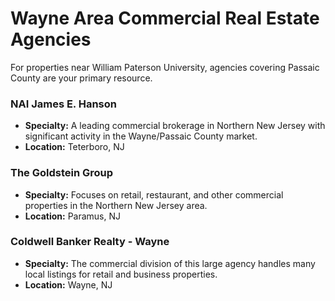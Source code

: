 # Wayne Area Commercial Real Estate Agencies

For properties near William Paterson University, agencies covering Passaic County are your primary resource.

### NAI James E. Hanson
*   **Specialty:** A leading commercial brokerage in Northern New Jersey with significant activity in the Wayne/Passaic County market.
*   **Location:** Teterboro, NJ

### The Goldstein Group
*   **Specialty:** Focuses on retail, restaurant, and other commercial properties in the Northern New Jersey area.
*   **Location:** Paramus, NJ

### Coldwell Banker Realty - Wayne
*   **Specialty:** The commercial division of this large agency handles many local listings for retail and business properties.
*   **Location:** Wayne, NJ
